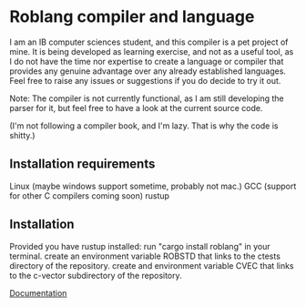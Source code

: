 # Roblang compiler and language

I am an IB computer sciences student, and this compiler is a pet project of mine. It is being developed as learning exercise, and not as a useful tool, as I do not have the time nor expertise to create a language or compiler that provides any genuine advantage over any already established languages. Feel free to raise any issues or suggestions if you do decide to try it out.

Note:
The compiler is not currently functional, as I am still developing the parser for it, but feel free to have a look at the current source code.

(I'm not following a compiler book, and I'm lazy. That is why the code is shitty.)

## Installation requirements
Linux (maybe windows support sometime, probably not mac.)
GCC (support for other C compilers coming soon)
rustup

## Installation
Provided you have rustup installed:
run "cargo install roblang" in your terminal.
create an environment variable ROBSTD that links to the ctests directory of the repository.
create and environment variable CVEC that links to the c-vector subdirectory of the repository.

[Documentation](docs.md)
